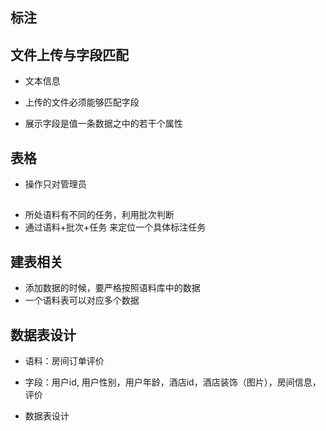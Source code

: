 ## 标注

## 文件上传与字段匹配

- 文本信息

- 上传的文件必须能够匹配字段
- 展示字段是值一条数据之中的若干个属性



## 表格

- 操作只对管理员

## 

- 所处语料有不同的任务，利用批次判断
- 通过语料+批次+任务 来定位一个具体标注任务



## 建表相关

- 添加数据的时候，要严格按照语料库中的数据
- 一个语料表可以对应多个数据



## 数据表设计

- 语料：房间订单评价
- 字段：用户id, 用户性别，用户年龄，酒店id，酒店装饰（图片），房间信息，评价

- 数据表设计

